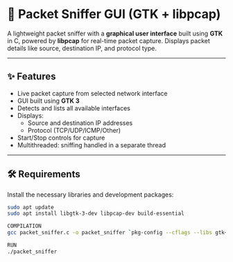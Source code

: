 # 📡 Packet Sniffer GUI (GTK + libpcap)

A lightweight packet sniffer with a **graphical user interface** built using **GTK** in C, powered by **libpcap** for real-time packet capture. Displays packet details like source, destination IP, and protocol type.

---

## ✨ Features

- Live packet capture from selected network interface
- GUI built using **GTK 3**
- Detects and lists all available interfaces
- Displays:
  - Source and destination IP addresses
  - Protocol (TCP/UDP/ICMP/Other)
- Start/Stop controls for capture
- Multithreaded: sniffing handled in a separate thread

---

## 🛠️ Requirements

Install the necessary libraries and development packages:

```bash
sudo apt update
sudo apt install libgtk-3-dev libpcap-dev build-essential

COMPILATION
gcc packet_sniffer.c -o packet_sniffer `pkg-config --cflags --libs gtk+-3.0` -lpcap -lpthread

RUN
./packet_sniffer
